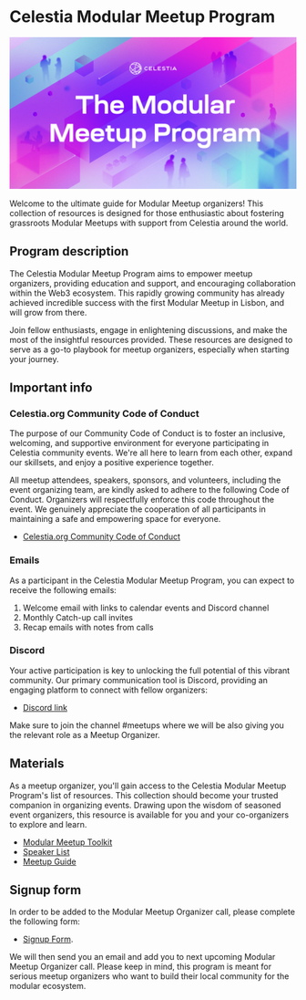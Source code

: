 # Celestia Modular Meetup Program

![Modular Meetup Banner](/img/Celestia_Modular_meetup2.jpg)

Welcome to the ultimate guide for Modular Meetup organizers!
This collection of resources is designed for those enthusiastic
about fostering grassroots Modular Meetups with support from
Celestia around the world.

## Program description

The Celestia Modular Meetup Program aims to empower meetup
organizers, providing education and support, and encouraging
collaboration within the Web3 ecosystem. This rapidly growing
community has already achieved incredible success with the
first Modular Meetup in Lisbon, and will grow from there.

Join fellow enthusiasts, engage in enlightening discussions,
and make the most of the insightful resources provided. These
resources are designed to serve as a go-to playbook for meetup
organizers, especially when starting your journey.

## Important info

### Celestia.org Community Code of Conduct

The purpose of our Community Code of Conduct is to foster an
inclusive, welcoming, and supportive environment for everyone
participating in Celestia community events. We're all here to
learn from each other, expand our skillsets, and enjoy a positive
experience together.

All meetup attendees, speakers, sponsors, and volunteers, including
the event organizing team, are kindly asked to adhere to the following
Code of Conduct. Organizers will respectfully enforce this code
throughout the event. We genuinely appreciate the cooperation of all
participants in maintaining a safe and empowering space for everyone.

* [Celestia.org Community Code of Conduct](https://docs.celestia.org/community/coc/)

### Emails

As a participant in the Celestia Modular Meetup Program, you
can expect to receive the following emails:

1. Welcome email with links to calendar events and Discord channel
2. Monthly Catch-up call invites
3. Recap emails with notes from calls

### Discord

Your active participation is key to unlocking the full potential
of this vibrant community. Our primary communication tool is Discord,
providing an engaging platform to connect with fellow organizers:

* [Discord link](https://discord.com/invite/je7UVpDuDu)

Make sure to join the channel #meetups where we will be also giving
you the relevant role as a Meetup Organizer.

## Materials

As a meetup organizer, you'll gain access to the Celestia Modular Meetup
Program's list of resources. This collection should become your trusted
companion in organizing events. Drawing upon the wisdom of seasoned event
organizers, this resource is available for you and your co-organizers
to explore and learn.

* [Modular Meetup Toolkit](./modular-meetup-toolkit.md)
* [Speaker List](./speaker-list.md)
* [Meetup Guide](./modular-meetup-guide.md)

## Signup form

In order to be added to the Modular Meetup Organizer call, please
complete the following form:

* [Signup Form](https://celestia-intake.typeform.com/to/zNI5W4uI).

We will then send you an email and add you to next upcoming Modular
Meetup Organizer call. Please keep in mind, this program is meant
for serious meetup organizers who want to build their local community
for the modular ecosystem.
